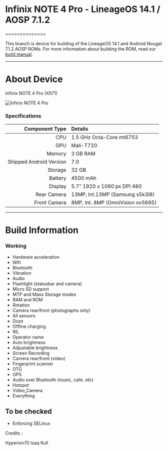 # Infinix NOTE 4 Pro - LineageOS 14.1 / AOSP 7.1.2
==============

This branch is device for building of the LineageOS 14.1 and Android Nougat 7.1.2 AOSP ROMs.
For more information about building the ROM, read our [build manual](MANUAL.md).

---

# About Device

Infinix NOTE 4 Pro (X571)


![Infinix NOTE 4 Pro]( http://brandmagazineph.com/wp-content/uploads/2017/07/infinix.jpg )

### Specifications

Component Type | Details
-------:|:-------------------------
CPU     | 1.5 GHz Octa-Core mt6753
GPU     | Mali-T720
Memory  | 3 GB RAM
Shipped Android Version | 7.0
Storage | 32 GB
Battery | 4500 mAh
Display | 5.7" 1920 x 1080 px DPI 480
Rear Camera | 13MP, Int.13MP (Samsung s5k3l8)
Front Camera | 8MP, Int. 8MP (OmniVision ov5695)

---

# Build Information

### Working
 * Hardware acceleration
 * Wifi
 * Bluetooth
 * Vibration
 * Audio
 * Flashlight (statusbar and camera)
 * Micro SD support
 * MTP and Mass Storage modes
 * RAM and ROM
 * Rotation
 * Camera rear/front (photographs only)
 * All sensors
 * Doze
 * Offline charging
 * RIL
 * Operator name
 * Auto brightness
 * Adjustable brightness
 * Screen Recording
 * Camera rear/front (video)
 * Fingerprint scanner
 * OTG
 * GPS
 * Audio over Bluetooth (music, calls .etc)
 * Hotspot
 * Video_Camera
 * Everything


## To be checked
 * Enforcing SELinux

Credits :

Hyperion70
Izaq Kull